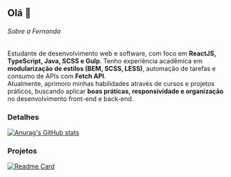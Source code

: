 ## Olá 👋


###### Sobre a Fernanda 
Estudante de desenvolvimento web e software, com foco em **ReactJS, TypeScript, Java, SCSS e Gulp**. Tenho experiência acadêmica em **modularização de estilos (BEM, SCSS, LESS)**, automação de tarefas e consumo de APIs com **Fetch API**.  
Atualmente, aprimoro minhas habilidades através de cursos e projetos práticos, buscando aplicar **boas práticas, responsividade e organização** no desenvolvimento front-end e back-end.  

### Detalhes

[![Anurag's GitHub stats](https://github-readme-stats.vercel.app/api?username=FerRufato&show_icons=true&theme=dark)](https://github.com/anuraghazra/github-readme-stats)

### Projetos

[![Readme Card](https://github-readme-stats.vercel.app/api/pin/?username=FerRufato&repo=FerRufato.github.io&theme=dark)](https://github.com/anuraghazra/github-readme-stats)
